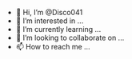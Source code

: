 - 👋 Hi, I’m @Disco041
- 👀 I’m interested in ...
- 🌱 I’m currently learning ...
- 💞️ I’m looking to collaborate on ...
- 📫 How to reach me ...

<!---
Disco041/Disco041 is a ✨ special ✨ repository because its `README.md` (this file) appears on your GitHub profile.
You can click the Preview link to take a look at your changes.
--->
